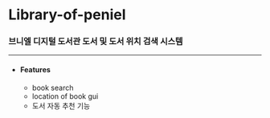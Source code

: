 # Library-of-peniel

### 브니엘 디지털 도서관 도서 및 도서 위치 검색 시스템

---

* #### Features
    * book search
    * location of book gui 
    * 도서 자동 추천 기능
